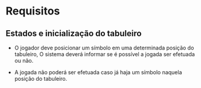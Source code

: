 # Requisitos

## Estados e inicialização do tabuleiro

* O jogador deve posicionar um símbolo em uma determinada
posição do tabuleiro, O sistema deverá informar se é
possível a jogada ser efetuada ou não. 

* A jogada não poderá ser efetuada caso já haja um símbolo naquela posição do
tabuleiro.
